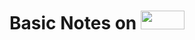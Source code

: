 # <p align="center"> Basic Notes on  <img width="70" height="30" src="https://img.shields.io/badge/c%23-%23239120.svg?style=for-the-badge&logo=c-sharp&logoColor=white"></p>
